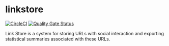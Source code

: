 # linkstore
[![CircleCI](https://circleci.com/gh/ziadmoubayed/linkstore.svg?style=svg)](https://circleci.com/gh/ziadmoubayed/linkstore)
[![Quality Gate Status](https://sonarcloud.io/api/project_badges/measure?project=ziadmoubayed_linkstore&metric=alert_status)](https://sonarcloud.io/dashboard?id=ziadmoubayed_linkstore)

Link Store is a system for storing URLs with social interaction and exporting statistical summaries associated with these URLs.
